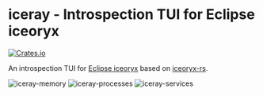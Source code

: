 # iceray - Introspection TUI for Eclipse iceoryx

[![Crates.io](https://img.shields.io/crates/v/iceray.svg)](https://crates.io/crates/iceray)

An introspection TUI for [Eclipse iceoryx](https://github.com/eclipse-iceoryx/iceoryx) based on [iceoryx-rs](https://crates.io/crates/iceoryx-rs).

![iceray-memory](https://user-images.githubusercontent.com/56729607/74793362-66326a80-52c0-11ea-831d-a05b7043339d.png)
![iceray-processes](https://user-images.githubusercontent.com/56729607/74793376-6f233c00-52c0-11ea-9d9d-a303b7c0c17f.png)
![iceray-services](https://user-images.githubusercontent.com/56729607/74793387-76e2e080-52c0-11ea-8bfa-a83f258d3c22.png)
